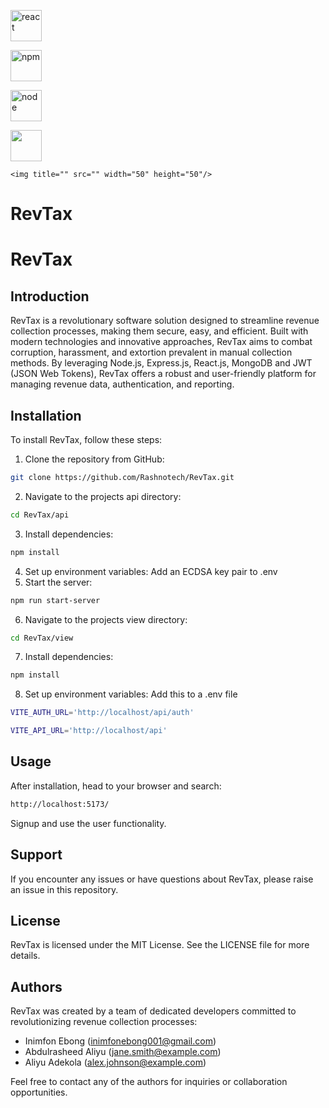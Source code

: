 <p>
    <img title="react" src="https://upload.wikimedia.org/wikipedia/commons/a/a7/React-icon.svg" width="50" height="50"/>

</p>
<p>
    <img title="npm" src="https://upload.wikimedia.org/wikipedia/commons/d/db/Npm-logo.svg" width="50" height="50"/>
</p>
<p>
    <img title="node" src="https://upload.wikimedia.org/wikipedia/commons/7/7e/Node.js_logo_2015.svg" width="50" height="50"/>
</p>
    <img title="" src=""https://upload.wikimedia.org/wikipedia/commons/7/7e/Node.js_logo_2015.svg width="50" height="50"/>

    <img title="" src="" width="50" height="50"/>
</p>

# RevTax


# RevTax

## Introduction

RevTax is a revolutionary software solution designed to streamline revenue collection processes, making them secure, easy, and efficient. Built with modern technologies and innovative approaches, RevTax aims to combat corruption, harassment, and extortion prevalent in manual collection methods. By leveraging Node.js, Express.js, React.js, MongoDB and JWT (JSON Web Tokens), RevTax offers a robust and user-friendly platform for managing revenue data, authentication, and reporting.

## Installation

To install RevTax, follow these steps:
1. Clone the repository from GitHub:
```bash
git clone https://github.com/Rashnotech/RevTax.git
```
2. Navigate to the projects api directory:
```bash
cd RevTax/api
```
3. Install dependencies:
```bash
npm install
```
4. Set up environment variables: Add an ECDSA key pair to .env
5. Start the server:
```bash
npm run start-server
```
6. Navigate to the projects view directory:
```bash
cd RevTax/view
```
7. Install dependencies:
```bash
npm install
```
8. Set up environment variables: Add this to a .env file
```bash
VITE_AUTH_URL='http://localhost/api/auth'

VITE_API_URL='http://localhost/api'
```

## Usage

After installation, head to your browser and search:
```bash
http://localhost:5173/
```
Signup and use the user functionality.

## Support

If you encounter any issues or have questions about RevTax, please raise an issue in this repository.

## License

RevTax is licensed under the MIT License. See the LICENSE file for more details.

## Authors

RevTax was created by a team of dedicated developers committed to revolutionizing revenue collection processes:
- Inimfon Ebong (inimfonebong001@gmail.com)
- Abdulrasheed Aliyu (jane.smith@example.com)
- Aliyu Adekola (alex.johnson@example.com)

Feel free to contact any of the authors for inquiries or collaboration opportunities.
